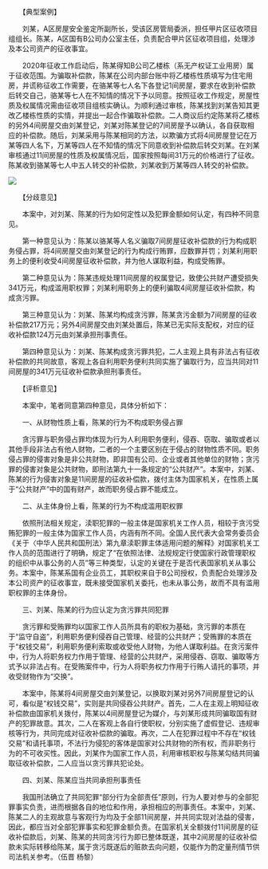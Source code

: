　　【典型案例】

　　刘某，A区房屋安全鉴定所副所长，受该区房管局委派，担任甲片区征收项目组组长。陈某，A区国有B公司办公室主任，负责配合甲片区征收项目组，处理涉及本公司资产的征收事宜。

　　2020年征收工作启动后，陈某得知B公司乙楼栋（系无产权证工业用房）属于征收范围。为骗取补偿款，陈某在公司内部台账中将乙楼栋性质填写为住宅用房，并谎称征收工作需要，在骆某等七人名下各登记1间房屋，要求在收到补偿款后转交自己，骆某等七人在不知情的情况下予以同意。按照征收工作规定，房屋性质及权属情况需由征收项目组核实确认。为顺利通过审核，陈某找到刘某告知其更改乙楼栋性质的实情，并提出一起合作骗取补偿款。二人商议后约定陈某将乙楼栋的另外4间房屋交由刘某登记，刘某对陈某登记的7间房屋予以确认，各自获取相应的补偿款。随后，刘某采用与陈某相同的方法，以欺骗方式将4间房屋登记在万某等四人名下，万某等四人在不知情的情况下同意收到补偿款后转交刘某。在刘某审核通过11间房屋的性质及权属情况后，国家按照每间31万元的价格进行了征收。陈某收到骆某等七人中五人转交的补偿款，刘某收到万某等四人转交的补偿款。

![](https://www.ccdi.gov.cn/hdjln/ywtt/202310/W020231027678992640935.jpeg)

　　【分歧意见】

　　本案中，对刘某、陈某的行为如何定性以及犯罪金额如何认定，有四种不同意见。

　　第一种意见认为：陈某以骆某等人名义骗取7间房屋征收补偿款的行为构成职务侵占罪，将4间房屋交由刘某登记的行为构成行贿罪，应数罪并罚；刘某利用职务上的便利收受4间房屋征收补偿款，并为他人谋取利益，构成受贿罪。

　　第二种意见认为：陈某违规处理11间房屋的权属登记，致使公共财产遭受损失341万元，构成滥用职权罪；刘某利用职务上的便利骗取4间房屋征收补偿款，构成贪污罪。

　　第三种意见认为：刘某、陈某均构成贪污罪，陈某贪污金额为7间房屋的征收补偿款217万元；另外4间房屋交由刘某处置后，陈某已无实际支配权，对应的征收补偿款124万元由刘某承担刑事责任。

　　第四种意见认为：刘某、陈某构成贪污罪共犯，二人主观上具有非法占有征收补偿款的共同故意，客观上各自利用职务便利共同实施了骗取行为，应当共同对11间房屋的341万元征收补偿款承担刑事责任。

　　【评析意见】

　　本案中，笔者同意第四种意见，具体分析如下：

　　一、从财物性质上看，陈某的行为不构成职务侵占罪

　　贪污罪与职务侵占罪均体现为行为人利用职务便利，侵吞、窃取、骗取或者以其他手段非法占有他人财物，二者的一个主要区别在于侵占的财物性质不同。职务侵占罪的侵害对象是非公共财物，即非国有公司、企业或者其他单位的财物；贪污罪的侵害对象是公共财物，即刑法第九十一条规定的“公共财产”。本案中，刘某、陈某的行为侵害对象是11间房屋的征收补偿款，拨付主体为国家机关，在性质上属于“公共财产”中的国有财产，故而职务侵占罪不能成立。

　　二、从主体身份上看，陈某的行为不构成滥用职权罪

　　依照刑法相关规定，渎职犯罪的一般主体是国家机关工作人员，相较于贪污受贿犯罪的一般主体为国家工作人员，内涵有所不同。全国人民代表大会常务委员会《关于〈中华人民共和国刑法〉第九章渎职罪主体适用问题的解释》对国家机关工作人员的范围进行了明确，规定了“在依照法律、法规规定行使国家行政管理职权的组织中从事公务的人员”等三种类型，认定的关键在于是否代表国家机关从事公务。本案中，陈某系国有企业员工，其职权来自于B公司授权，负责配合处理涉及本公司资产的征收事宜，既未接受国家机关委托，也未从事公务，故而不具有滥用职权罪的主体身份。

　　三、刘某、陈某的行为应认定为贪污罪共同犯罪

　　贪污罪和受贿罪均以国家工作人员所具有的职权为基础，贪污罪的本质在于“监守自盗”，利用职务便利侵吞自己管理、经营的公共财产；受贿罪的本质在于“权钱交易”，利用职务便利索取或收受他人财物，为他人谋取利益。在贪污案件中，行为人将职务权力作用于管理、经营的公共财产，采用侵吞、窃取、骗取等方式予以非法占有。在受贿案件中，行为人将职务权力作用于行贿人请托的事项，并收受财物作为“交换”。

　　本案中，陈某将4间房屋交由刘某登记，以换取刘某对另外7间房屋登记的认可，看似是“权钱交易”，实则是共同侵吞公共财产。首先，二人在主观上明知征收补偿款由国家机关拨付，陈某以4间房屋登记为媒介，与刘某形成共同骗取国有财产的犯罪故意。其次，二人在客观上各自行使职权，分别实施了虚假登记、违规审核等行为，共同完成对征收补偿款的骗取。再次，二人在犯罪过程中不存在“权钱交易”和请托事项，不法行为侵犯的客体是国家对公共财物的所有权，而非职务行为的不可收买性。因此，刘某作为国家工作人员，利用审核职权与陈某勾结共同骗取征收补偿款，二人应当以贪污罪共犯论处。

　　四、刘某、陈某应当共同承担刑事责任

　　我国刑法确立了共同犯罪“部分行为全部责任”原则，行为人要对参与的全部犯罪事实负责，进而根据各自的地位和作用，承担相应的刑事责任。本案中，刘某、陈某二人的主观故意与客观行为均及于全部11间房屋，并共同实现对法益的侵害，因此，都应当对全部犯罪事实和犯罪金额负责。在国家机关全额拨付11间房屋的征收补偿款后，刘某、陈某的共同贪污行为即已整体既遂，其中2间房屋的征收补偿款未实际转移给陈某，属于贪污既遂后的赃款去向问题，仅能作为酌定量刑情节供司法机关参考。（伍晋 杨黎）